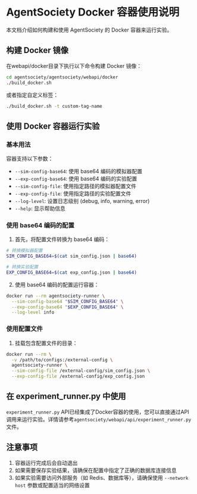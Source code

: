 # AgentSociety Docker 容器使用说明

本文档介绍如何构建和使用 AgentSociety 的 Docker 容器来运行实验。

## 构建 Docker 镜像

在webapi/docker目录下执行以下命令构建 Docker 镜像：

```bash
cd agentsociety/agentsociety/webapi/docker
./build_docker.sh
```

或者指定自定义标签：

```bash
./build_docker.sh -t custom-tag-name
```

## 使用 Docker 容器运行实验

### 基本用法

容器支持以下参数：

- `--sim-config-base64`: 使用 base64 编码的模拟器配置
- `--exp-config-base64`: 使用 base64 编码的实验配置
- `--sim-config-file`: 使用指定路径的模拟器配置文件
- `--exp-config-file`: 使用指定路径的实验配置文件
- `--log-level`: 设置日志级别 (debug, info, warning, error)
- `--help`: 显示帮助信息

### 使用 base64 编码的配置

1. 首先，将配置文件转换为 base64 编码：

```bash
# 转换模拟器配置
SIM_CONFIG_BASE64=$(cat sim_config.json | base64)

# 转换实验配置
EXP_CONFIG_BASE64=$(cat exp_config.json | base64)
```

2. 使用 base64 编码的配置运行容器：

```bash
docker run --rm agentsociety-runner \
  --sim-config-base64 "$SIM_CONFIG_BASE64" \
  --exp-config-base64 "$EXP_CONFIG_BASE64" \
  --log-level info
```

### 使用配置文件

1. 挂载包含配置文件的目录：

```bash
docker run --rm \
  -v /path/to/configs:/external-config \
  agentsociety-runner \
  --sim-config-file /external-config/sim_config.json \
  --exp-config-file /external-config/exp_config.json
```

## 在 experiment_runner.py 中使用

`experiment_runner.py` API已经集成了Docker容器的使用，您可以直接通过API调用来运行实验。详情请参考`agentsociety/webapi/api/experiment_runner.py`文件。

## 注意事项

1. 容器运行完成后会自动退出
2. 如果需要保存实验结果，请确保在配置中指定了正确的数据库连接信息
3. 如果实验需要访问外部服务（如 Redis、数据库等），请确保使用 `--network host` 参数或配置适当的网络设置 